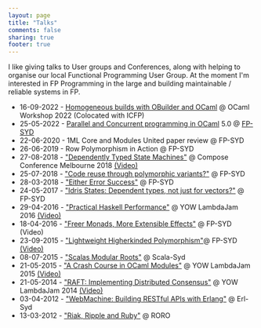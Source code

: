 ```yaml
---
layout: page
title: "Talks"
comments: false
sharing: true
footer: true
---
```


I like giving talks to User groups and Conferences, along with helping to organise our local Functional Programming User Group. At the moment I'm interested in FP Programming in the large and building maintainable / reliable systems in FP.

 * 16-09-2022 - [Homogeneous builds with OBuilder and OCaml](https://github.com/tmcgilchrist/ocaml-2022-submission/tree/master) @ OCaml Workshop 2022 (Colocated with ICFP)
 * 25-05-2022 - [Parallel and Concurrent programming in OCaml](https://github.com/tmcgilchrist/ocaml5-tutorial) 5.0 @ [FP-SYD](https://www.meetup.com/fp-syd/events/rdzwmsydchbhc/)
 * 22-06-2020 - 1ML Core and Modules United paper review @ FP-SYD
 * 26-06-2019 - Row Polymorphism in Action @ FP-SYD
 * 27-08-2018 - ["Dependently Typed State Machines"](https://speakerdeck.com/lambda_foo/dependently-typed-state-machines) @ Compose Conference Melbourne 2018 [(Video)](https://www.youtube.com/watch?v=AgRmpMPCKeU)
 * 25-07-2018 - ["Code reuse through polymorphic variants?"](https://speakerdeck.com/lambda_foo/code-reuse-through-polymorphic-variants) @ FP-SYD
 * 28-03-2018 - ["Either Error Success"](https://speakerdeck.com/lambda_foo/either-error-success) @ FP-SYD
 * 24-05-2017 - ["Idris States: Dependent types, not just for vectors?"](https://speakerdeck.com/lambda_foo/idris-states-dependent-types-not-just-for-vectors) @ FP-SYD
 * 29-04-2016 - ["Practical Haskell Performance"](/talks/lambda-jam-2016-performance) @ YOW LambdaJam 2016 [(Video)](https://www.youtube.com/watch?v=vmFdJPs3DvU)
 * 18-04-2016 - ["Freer Monads, More Extensible Effects"](/talks/fp-syd-freer-2016) @ FP-SYD (Video)
 * 23-09-2015 - ["Lightweight Higherkinded Polymorphism"](/talks/fp-syd-higher-2015)@ FP-SYD [(Video)](https://www.youtube.com/watch?v=K3Y01DIMErk)
 * 08-07-2015 - ["Scalas Modular Roots"](/talks/scala-syd-2015-modules) @ Scala-Syd
 * 21-05-2015 - ["A Crash Course in OCaml Modules"](/talks/lambda-jam-2015-ocaml-functors) @ YOW LambdaJam 2015 [(Video)](https://www.youtube.com/watch?v=lISWTUyNP4c)
 * 21-05-2014 - ["RAFT: Implementing Distributed Consensus"](http://yowconference.com.au/slides/yowlambdajam2014/McGilchrist-RAFTImplementingDistributedConsensusWithErlang.pdf) @ YOW LambdaJam 2014 [(Video)](https://www.youtube.com/watch?v=PjJuiU7i1Fw&index=18&list=PLIpl4GKFQR6e134FWCj0BirnzKslmOE1f)
 * 03-04-2012 - ["WebMachine: Building RESTful APIs with Erlang"](/talks/erl-syd-2012-webmachine) @ Erl-Syd
 * 13-03-2012 - ["Riak, Ripple and Ruby"](/talks/roro-2012-riak) @ RORO
